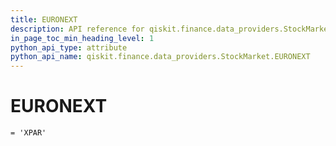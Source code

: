 ```yaml
---
title: EURONEXT
description: API reference for qiskit.finance.data_providers.StockMarket.EURONEXT
in_page_toc_min_heading_level: 1
python_api_type: attribute
python_api_name: qiskit.finance.data_providers.StockMarket.EURONEXT
---
```


# EURONEXT

<span id="qiskit.finance.data_providers.StockMarket.EURONEXT" />

`= 'XPAR'`


